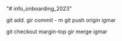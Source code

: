 "# info_onboarding_2023" 


git add.
gir commit - m <nombre de commit>
git push origin igmar

git checkout margin-top
gir merge igmar